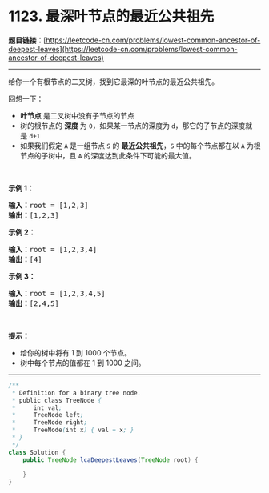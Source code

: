 # 1123. 最深叶节点的最近公共祖先

**题目链接：**[https://leetcode-cn.com/problems/lowest-common-ancestor-of-deepest-leaves](https://leetcode-cn.com/problems/lowest-common-ancestor-of-deepest-leaves)

---

<div class="content__1Y2H">
 <div class="notranslate">
  <p>给你一个有根节点的二叉树，找到它最深的叶节点的最近公共祖先。</p> 
  <p>回想一下：</p> 
  <ul> 
   <li><strong>叶节点</strong> 是二叉树中没有子节点的节点</li> 
   <li>树的根节点的&nbsp;<strong>深度&nbsp;</strong>为&nbsp;<code>0</code>，如果某一节点的深度为&nbsp;<code>d</code>，那它的子节点的深度就是&nbsp;<code>d+1</code></li> 
   <li>如果我们假定 <code>A</code> 是一组节点&nbsp;<code>S</code>&nbsp;的 <strong>最近公共祖先</strong>，<code>S</code>&nbsp;中的每个节点都在以 <code>A</code> 为根节点的子树中，且 <code>A</code>&nbsp;的深度达到此条件下可能的最大值。</li> 
  </ul> 
  <p>&nbsp;</p> 
  <p><strong>示例 1：</strong></p> 
  <pre class="language-text"><strong>输入：</strong>root = [1,2,3]
<strong>输出：</strong>[1,2,3]
</pre> 
  <p><strong>示例 2：</strong></p> 
  <pre class="language-text"><strong>输入：</strong>root = [1,2,3,4]
<strong>输出：</strong>[4]
</pre> 
  <p><strong>示例 3：</strong></p> 
  <pre class="language-text"><strong>输入：</strong>root = [1,2,3,4,5]
<strong>输出：</strong>[2,4,5]
</pre> 
  <p>&nbsp;</p> 
  <p><strong>提示：</strong></p> 
  <ul> 
   <li>给你的树中将有&nbsp;1 到 1000 个节点。</li> 
   <li>树中每个节点的值都在 1 到 1000 之间。</li> 
  </ul> 
 </div>
</div>

---

```java
/**
 * Definition for a binary tree node.
 * public class TreeNode {
 *     int val;
 *     TreeNode left;
 *     TreeNode right;
 *     TreeNode(int x) { val = x; }
 * }
 */
class Solution {
    public TreeNode lcaDeepestLeaves(TreeNode root) {
        
    }
}
```